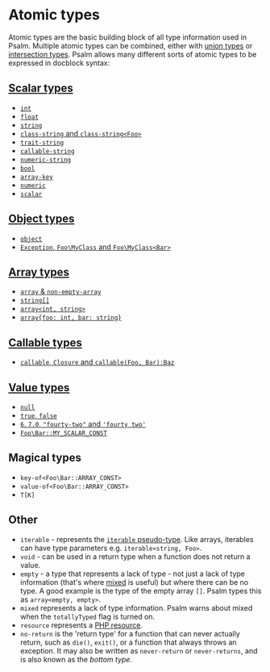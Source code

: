 # Atomic types

Atomic types are the basic building block of all type information used in Psalm. Multiple atomic types can be combined, either with [union types](#union-types) or [intersection types](#intersection_types). Psalm allows many different sorts of atomic types to be expressed in docblock syntax:

## [Scalar types](scalar_types.md)

- [`int`](scalar_types.md)
- [`float`](scalar_types.md)
- [`string`](scalar_types.md)
- [`class-string` and `class-string<Foo>`](scalar_types.md#class-string)
- [`trait-string`](scalar_types.md#trait-string)
- [`callable-string`](scalar_types.md#callable-string)
- [`numeric-string`](scalar_types.md#numeric-string)
- [`bool`](scalar_types.md)
- [`array-key`](scalar_types.md#array-key)
- [`numeric`](scalar_types.md#numeric)
- [`scalar`](scalar_types.md#scalar)

## [Object types](object_types.md)

- [`object`](object_types.md)
- [`Exception`, `Foo\MyClass` and `Foo\MyClass<Bar>`](object_types.md)

## [Array types](array_types.md)

- [`array` & `non-empty-array`](array_types.md)
- [`string[]`](array_types.md#phpdoc-syntax)
- [`array<int, string>`](array_types.md#generic-arrays)
- [`array{foo: int, bar: string}`](array_types.md#object-like-arrays)

## [Callable types](callable_types.md)

- [`callable`, `Closure` and `callable(Foo, Bar):Baz`](callable_types.md)

## [Value types](value_types.md)

- [`null`](value_types.md#null)
- [`true`, `false`](value_types.md#true-false)
- [`6`, `7.0`, `"fourty-two"` and `'fourty two'`](value_types.md#some_string-4-314)
- [`Foo\Bar::MY_SCALAR_CONST`](value_types.md#regular-class-constants)

## Magical types

- `key-of<Foo\Bar::ARRAY_CONST>`
- `value-of<Foo\Bar::ARRAY_CONST>`
- `T[K]`

## Other

- `iterable` - represents the [`iterable` pseudo-type](https://php.net/manual/en/language.types.iterable.php). Like arrays, iterables can have type parameters e.g. `iterable<string, Foo>`.
- `void` - can be used in a return type when a function does not return a value.
- `empty` - a type that represents a lack of type - not just a lack of type information (that's where [mixed](#mixed) is useful) but where there can be no type. A good example is the type of the empty array `[]`. Psalm types this as `array<empty, empty>`.
- `mixed` represents a lack of type information. Psalm warns about mixed when the `totallyTyped` flag is turned on.
- `resource` represents a [PHP resource](https://www.php.net/manual/en/language.types.resource.php).
- `no-return` is the 'return type' for a function that can never actually return, such as `die()`, `exit()`, or a function that
always throws an exception. It may also be written as `never-return` or `never-returns`, and  is also known as the *bottom type*.

